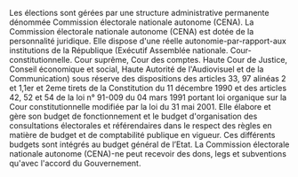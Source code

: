 Les élections sont gérées par une structure administrative permanente dénommée Commission électorale nationale autonome (CENA).
La Commission électorale nationale autonome (CENA) est dotée de la personnalité juridique. Elle dispose d'une réelle autonomie-par-rapport-aux institutions de la République (Exécutif Assemblée nationale. Cour-constitutionnelle. Cour suprême, Cour des comptes. Haute Cour de Justice, Conseil économique et social, Haute Autorité de l'Audiovisuel et de la Communication) sous réserve des dispositions des articles 33, 97 alinéas 2 et 1,1er et 2eme tirets de la Constitution du 11 décembre 1990 et des articles 42, 52 et 54 de la loi n° 91-009 du 04 mars 1991 portant loi organique sur la Cour constitutionnelle modifiée par la loi du 31 mai 2001.
Elle élabore et gère son budget de fonctionnement et le budget d'organisation des consultations électorales et référendaires dans le respect des règles en matière de budget et de comptabilité publique en vigueur.
Ces différents budgets sont intégrés au budget général de l’Etat.
La Commission électorale nationale autonome (CENA)-ne peut recevoir des dons, legs et subventions qu'avec l'accord du Gouvernement.